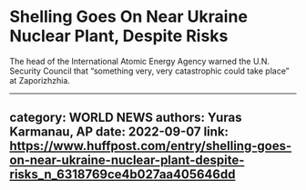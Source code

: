 # Shelling Goes On Near Ukraine Nuclear Plant, Despite Risks

The head of the International Atomic Energy Agency warned the U.N. Security Council  that “something very, very catastrophic could take place” at Zaporizhzhia.

---
category: WORLD NEWS
authors: Yuras Karmanau, AP
date: 2022-09-07
link: https://www.huffpost.com/entry/shelling-goes-on-near-ukraine-nuclear-plant-despite-risks_n_6318769ce4b027aa405646dd
---
